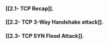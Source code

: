 
#### [[2.1- TCP Recap]]. 
#### [[2.2- TCP 3-Way Handshake attack]].

#### [[2.3- TCP SYN Flood Attack]].
